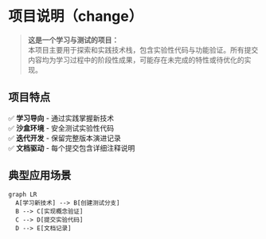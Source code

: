 # 项目说明（change）

> ​**这是一个学习与测试的项目：​**​  
> 本项目主要用于探索和实践技术栈，包含实验性代码与功能验证。所有提交内容均为学习过程中的阶段性成果，可能存在未完成的特性或待优化的实现。

## 项目特点
✅ ​**学习导向**​ - 通过实践掌握新技术  
✅ ​**沙盒环境**​ - 安全测试实验性代码  
✅ ​**迭代开发**​ - 保留完整版本演进记录  
✅ ​**文档驱动**​ - 每个提交包含详细注释说明

## 典型应用场景
```mermaid
graph LR
  A[学习新技术] --> B[创建测试分支]
  B --> C[实现概念验证]
  C --> D[提交实验代码]
  D --> E[文档记录]
